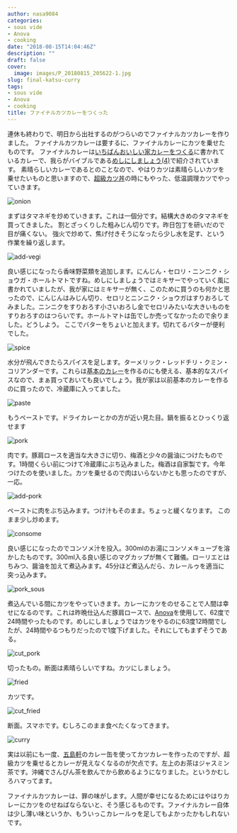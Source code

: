 ```yaml
---
author: nasa9084
categories:
- sous vide
- Anova
- cooking
date: "2018-08-15T14:04:46Z"
description: ""
draft: false
cover:
  image: images/P_20180815_205622-1.jpg
slug: final-katsu-curry
tags:
- sous vide
- Anova
- cooking
title: ファイナルカツカレーをつくった
---
```



連休も終わりで、明日から出社するのがつらいのでファイナルカツカレーを作りました。
ファイナルカツカレーは要するに、ファイナルカレーにカツを乗せたものです。
ファイナルカレーは[いちばんおいしい家カレーをつくる](https://amzn.to/2BdlmG1)に書かれているカレーで、我らがバイブルである[めしにしましょう(4)](https://amzn.to/2BcQ3en)で紹介されています。
素晴らしいカレーであるとのことなので、やはりカツは素晴らしいカツを乗せたいものと思いますので、[超級カツ丼](/super-katsudoon/)の時にもやった、低温調理カツでやっていきます。

![onion](images/P_20180815_191603.jpg)

まずはタマネギを炒めていきます。これは一個分です。結構大きめのタマネギを買ってきました。
割とざっくりした粗みじん切りです。昨日包丁を研いだので目が痛くない。
強火で炒めて、焦げ付きそうになったら少し水を足す、という作業を繰り返します。

![add-vegi](images/P_20180815_193217.jpg)

良い感じになったら香味野菜類を追加します。にんじん・セロリ・ニンニク・ショウガ・ホールトマトですね。めしにしましょうではミキサーでやっていく風に書かれていましたが、我が家にはミキサーが無く、このために買うのも何かと思ったので、にんじんはみじん切り、セロリとニンニク・ショウガはすりおろしてみました。ニンニクをすりおろす小さいおろし金でセロリみたいな大きいものをすりおろすのはつらいです。ホールトマトは缶でしか売ってなかったので余りました。どうしよう。
ここでバターをちょいと加えます。切れてるバターが便利でした。

![spice](images/P_20180815_193459.jpg)

水分が飛んできたらスパイスを足します。ターメリック・レッドチリ・クミン・コリアンダーです。これらは[基本のカレー](https://getnews.jp/archives/1781558)を作るのにも使える、基本的なスパイスなので、まぁ買っておいても良いでしょう。我が家は以前基本のカレーを作るのに買ったので、冷蔵庫に入ってました。

![paste](images/P_20180815_193604.jpg)

もうペーストです。ドライカレーとかの方が近い見た目。鍋を振るとひっくり返せます

![pork](images/P_20180815_193707.jpg)

肉です。豚肩ロースを適当な大きさに切り、梅酒と少々の醤油につけたものです。1時間くらい前につけて冷蔵庫にぶち込みました。梅酒は自家製です。今年つけたのを使いました。カツを乗せるので肉はいらないかとも思ったのですが、一応。

![add-pork](images/P_20180815_193819.jpg)

ペーストに肉をぶち込みます。つけ汁もそのまま。ちょっと緩くなります。
このまま少し炒めます。

![consome](images/P_20180815_194220.jpg)

良い感じになったのでコンソメ汁を投入。300mlのお湯にコンソメキューブを溶かしたものです。300ml入る良い感じのマグカップが無くて難儀。ローリエとはちみつ、醤油を加えて煮込みます。45分ほど煮込んだら、カレールゥを適当に突っ込みます。

![pork_sous](images/P_20180815_203038.jpg)

煮込んでいる間にカツをやっていきます。カレーにカツをのせることで人間は幸せになるのです。これは昨晩仕込んだ豚肩ロースで、[Anova](https://anovaculinary.com/)を使用して、62度で24時間やったものです。めしにしましょうではカツをやるのに63度12時間でしたが、24時間やるつもりだったので1度下げました。それにしてもまずそうである。

![cut_pork](images/P_20180815_203129.jpg)

切ったもの。断面は素晴らしいですね。カツにしましょう。

![fried](images/P_20180815_204726.jpg)

カツです。

![cut_fried](images/P_20180815_204804.jpg)

断面。スマホです。むしろこのまま食べたくなってきます。

![curry](images/P_20180815_205622.jpg)

実は以前にも一度、[五島軒](http://www.gotoken.hakodate.jp/)のカレー缶を使ってカツカレーを作ったのですが、超級カツを乗せるとカレーが見えなくなるのが欠点です。左上のお茶はジャスミン茶です。沖縄でさんぴん茶を飲んでから飲めるようになりました。というかむしろハマってます。

ファイナルカツカレーは、罪の味がします。人間が幸せになるためにはやはりカレーにカツをのせねばならないと、そう感じるものです。ファイナルカレー自体は少し薄い味というか、もういっこカレールゥを足してもよかったかもしれないです。

